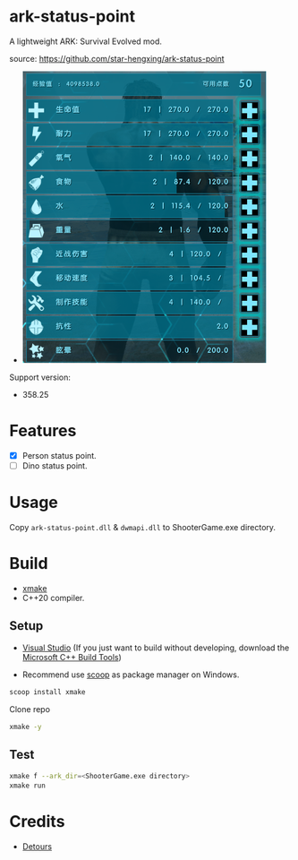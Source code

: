 # ark-status-point

A lightweight ARK: Survival Evolved mod.

source: https://github.com/star-hengxing/ark-status-point

- ![person_info](img/person_info.png)

Support version:
- 358.25

# Features

- [x] Person status point.
- [ ] Dino status point.

# Usage

Copy `ark-status-point.dll` & `dwmapi.dll` to ShooterGame.exe directory.

# Build

- [xmake](https://xmake.io/#/guide/installation)
- C++20 compiler.

## Setup

- [Visual Studio](https://visualstudio.microsoft.com) (If you just want to build without developing, download the [Microsoft C++ Build Tools](https://visualstudio.microsoft.com/visual-cpp-build-tools))

- Recommend use [scoop](https://scoop.sh) as package manager on Windows.

```sh
scoop install xmake
```

Clone repo
```sh
xmake -y
```

## Test

```sh
xmake f --ark_dir=<ShooterGame.exe directory>
xmake run
```

# Credits

- [Detours](https://github.com/microsoft/Detours)
